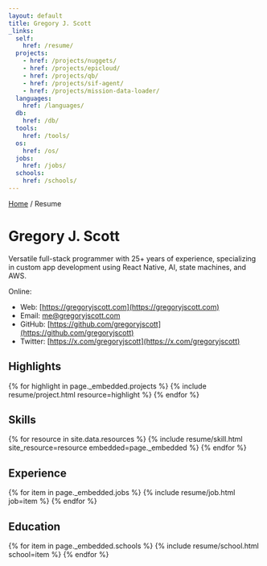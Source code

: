 ```yaml
---
layout: default
title: Gregory J. Scott
_links:
  self:
    href: /resume/
  projects:
    - href: /projects/nuggets/
    - href: /projects/epicloud/
    - href: /projects/qb/
    - href: /projects/sif-agent/
    - href: /projects/mission-data-loader/
  languages:
    href: /languages/
  db:
    href: /db/
  tools:
    href: /tools/
  os:
    href: /os/
  jobs:
    href: /jobs/
  schools:
    href: /schools/
---
```


<div class="resume" markdown="1">

<nav>
  <a href="{{ site.url }}">Home</a> / Resume
</nav>

# Gregory J. Scott

Versatile full-stack programmer with 25+ years of experience, specializing in custom app development using React Native, AI, state machines, and AWS.

Online:
- Web: [https://gregoryjscott.com](https://gregoryjscott.com)
- Email: [me@gregoryjscott.com](mailto:me@gregoryjscott.com)
- GitHub: [https://github.com/gregoryjscott](https://github.com/gregoryjscott)
- Twitter: [https://x.com/gregoryjscott](https://x.com/gregoryjscott)

## Highlights

{% for highlight in page._embedded.projects %}
  {% include resume/project.html resource=highlight %}
{% endfor %}

## Skills

{% for resource in site.data.resources %}
  {% include resume/skill.html site_resource=resource embedded=page._embedded %}
{% endfor %}

## Experience

{% for item in page._embedded.jobs %}
   {% include resume/job.html job=item %}
{% endfor %}

## Education

{% for item in page._embedded.schools %}
   {% include resume/school.html school=item %}
{% endfor %}

</div>